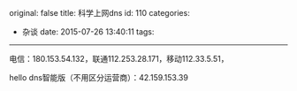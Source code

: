 original: false
title: 科学上网dns
id: 110
categories:
  - 杂谈
date: 2015-07-26 13:40:11
tags:
---

电信：180.153.54.132，联通112.253.28.171，移动112.33.5.51，

hello dns智能版（不用区分运营商）：42.159.153.39
